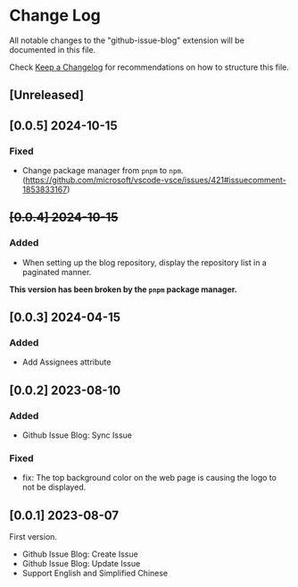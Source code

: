 # Change Log

All notable changes to the "github-issue-blog" extension will be documented in this file.

Check [Keep a Changelog](http://keepachangelog.com/) for recommendations on how to structure this file.

## [Unreleased]

## [0.0.5] 2024-10-15

### Fixed

- Change package manager from `pnpm` to `npm`. (https://github.com/microsoft/vscode-vsce/issues/421#issuecomment-1853833167)

## ~~[0.0.4] 2024-10-15~~

### Added

- When setting up the blog repository, display the repository list in a paginated manner.

**This version has been broken by the `pnpm` package manager.**

## [0.0.3] 2024-04-15

### Added

- Add Assignees attribute

## [0.0.2] 2023-08-10

### Added

- Github Issue Blog: Sync Issue

### Fixed

- fix: The top background color on the web page is causing the logo to not be displayed.

## [0.0.1] 2023-08-07

First version.

- Github Issue Blog: Create Issue
- Github Issue Blog: Update Issue
- Support English and Simplified Chinese
